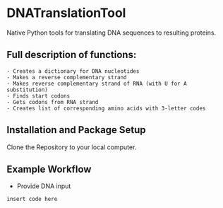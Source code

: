 # DNATranslationTool
Native Python tools for translating DNA sequences to resulting proteins.

## Full description of functions:
    - Creates a dictionary for DNA nucleotides
    - Makes a reverse complementary strand 
    - Makes reverse complementary strand of RNA (with U for A substitution)
    - Finds start codons
    - Gets codons from RNA strand
    - Creates list of corresponding amino acids with 3-letter codes
    
## Installation and Package Setup

Clone the Repository to your local computer.

## Example Workflow
- Provide DNA input

`insert code here`

